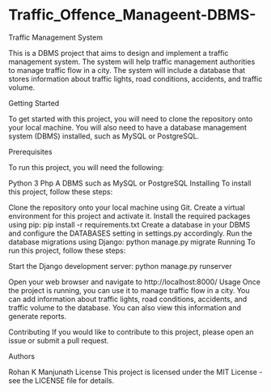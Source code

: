 # Traffic_Offence_Manageent-DBMS-

Traffic Management System

This is a DBMS project that aims to design and implement a traffic management system. The system will help traffic management authorities to manage traffic flow in a city. The system will include a database that stores information about traffic lights, road conditions, accidents, and traffic volume.

Getting Started

To get started with this project, you will need to clone the repository onto your local machine. You will also need to have a database management system (DBMS) installed, such as MySQL or PostgreSQL.

Prerequisites

To run this project, you will need the following:

Python 3
Php
A DBMS such as MySQL or PostgreSQL
Installing
To install this project, follow these steps:

Clone the repository onto your local machine using Git.
Create a virtual environment for this project and activate it.
Install the required packages using pip: pip install -r requirements.txt
Create a database in your DBMS and configure the DATABASES setting in settings.py accordingly.
Run the database migrations using Django: python manage.py migrate
Running
To run this project, follow these steps:

Start the Django development server: python manage.py runserver

Open your web browser and navigate to http://localhost:8000/
Usage
Once the project is running, you can use it to manage traffic flow in a city. You can add information about traffic lights, road conditions, accidents, and traffic volume to the database. You can also view this information and generate reports.

Contributing
If you would like to contribute to this project, please open an issue or submit a pull request.

Authors

Rohan K Manjunath
License
This project is licensed under the MIT License - see the LICENSE file for details.
